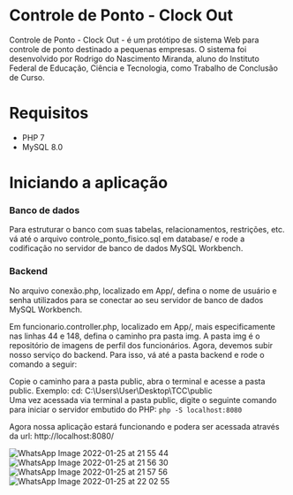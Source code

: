 # Controle de Ponto - Clock Out

Controle de Ponto - Clock Out - é um protótipo de sistema Web para controle de ponto destinado a pequenas empresas. O sistema foi desenvolvido por Rodrigo do Nascimento Miranda, aluno do Instituto Federal de Educação, Ciência e Tecnologia, como Trabalho de Conclusão de Curso.

# Requisitos
* PHP 7
* MySQL 8.0

# Iniciando a aplicação

### Banco de dados
Para estruturar o banco com suas tabelas, relacionamentos, restrições, etc. vá até o arquivo controle_ponto_fisico.sql em database/ e rode a codificação no servidor de banco de dados MySQL Workbench.

### Backend
No arquivo conexão.php, localizado em App/, defina o nome de usuário e senha utilizados para se conectar ao seu servidor de banco de dados MySQL Workbench.<br>

Em funcionario.controller.php, localizado em App/, mais especificamente nas linhas 44 e 148, defina o caminho pra pasta img. A pasta img é o repositório de imagens de perfil dos funcionários.
Agora, devemos subir nosso serviço do backend. Para isso, vá até a pasta backend e rode o comando a seguir: <br>

Copie o caminho para a pasta public, abra o terminal e acesse a pasta public. Exemplo: cd: C:\Users\User\Desktop\TCC\public<br>
Uma vez acessada via terminal a pasta public, digite o seguinte comando para iniciar o servidor embutido do PHP: `php -S localhost:8080`

Agora nossa aplicação estará funcionando e podera ser acessada através da url: http://localhost:8080/

![WhatsApp Image 2022-01-25 at 21 55 44](https://user-images.githubusercontent.com/97996768/151674496-5f642950-e21e-4c2d-90c5-804c4bae80ce.jpeg)
![WhatsApp Image 2022-01-25 at 21 56 30](https://user-images.githubusercontent.com/97996768/151674501-7afb5d2f-493f-4b6e-bd7e-7a87de89aebc.jpeg)
![WhatsApp Image 2022-01-25 at 21 57 56](https://user-images.githubusercontent.com/97996768/151674502-838b6482-f55c-4670-975f-e699b12828b3.jpeg)
![WhatsApp Image 2022-01-25 at 22 02 55](https://user-images.githubusercontent.com/97996768/151674503-c6f0294a-4cc4-4dfa-b87a-e3e05d27385d.jpeg)
